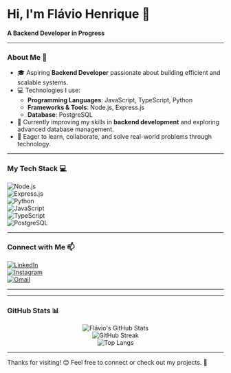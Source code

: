 # Hi, I'm Flávio Henrique 👋  
**A Backend Developer in Progress**

---

### About Me 🌟
- 🎓 Aspiring **Backend Developer** passionate about building efficient and scalable systems.  
- 💻 Technologies I use:  
  - **Programming Languages**: JavaScript, TypeScript, Python  
  - **Frameworks & Tools**: Node.js, Express.js  
  - **Database**: PostgreSQL  
- 🌱 Currently improving my skills in **backend development** and exploring advanced database management.  
- 🚀 Eager to learn, collaborate, and solve real-world problems through technology.

---

### My Tech Stack 💻  
![Node.js](https://img.shields.io/badge/Node.js-339933?style=for-the-badge&logo=node.js&logoColor=white)  
![Express.js](https://img.shields.io/badge/Express.js-000000?style=for-the-badge&logo=express&logoColor=white)  
![Python](https://img.shields.io/badge/Python-3776AB?style=for-the-badge&logo=python&logoColor=white)  
![JavaScript](https://img.shields.io/badge/JavaScript-F7DF1E?style=for-the-badge&logo=javascript&logoColor=black)  
![TypeScript](https://img.shields.io/badge/TypeScript-007ACC?style=for-the-badge&logo=typescript&logoColor=white)  
![PostgreSQL](https://img.shields.io/badge/PostgreSQL-336791?style=for-the-badge&logo=postgresql&logoColor=white)  

---

### Connect with Me 📫  
[![LinkedIn](https://img.shields.io/badge/LinkedIn-0A66C2?style=for-the-badge&logo=linkedin&logoColor=white)](https://www.linkedin.com/in/fl%C3%A1vio-henrique-223917291/)  
[![Instagram](https://img.shields.io/badge/Instagram-E4405F?style=for-the-badge&logo=instagram&logoColor=white)](https://www.instagram.com/flavioh3nrique/)  
[![Gmail](https://img.shields.io/badge/Gmail-D14836?style=for-the-badge&logo=gmail&logoColor=white)](mailto:flaviohenrique2355@gmail.com)  

---

---

### GitHub Stats 📊  

<div align="center">
  
  ![Flávio's GitHub Stats](https://github-readme-stats.vercel.app/api?username=flaviohenrique2355&show_icons=true&theme=radical&hide_title=true)  
  ![GitHub Streak](https://streak-stats.demolab.com?user=flaviohenrique2355&theme=radical&hide_border=true)  
  ![Top Langs](https://github-readme-stats.vercel.app/api/top-langs/?username=flaviohenrique2355&layout=compact&theme=radical&hide_title=true)

</div>

---


Thanks for visiting! 😊 Feel free to connect or check out my projects. 🚀
